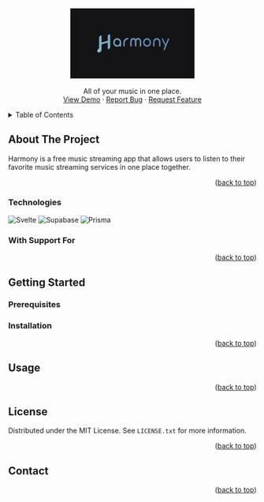 <a name="readme-top"></a>

<!-- PROJECT LOGO -->
<br />
<div align="center">
  <a href="https://github.com/sakeththota/harmony">
    <img src="static/harmony-img.svg" width="50%" alt="Logo" >
  </a>

  <p align="center">
    All of your music in one place.
    <br />
    <a href="https://github.com/sakeththota/harmony">View Demo</a>
    ·
    <a href="https://github.com/sakeththota/harmony/issues">Report Bug</a>
    ·
    <a href="https://github.com/**sakeththota**/harmony/issues">Request Feature</a>
  </p>
</div>

<!-- TABLE OF CONTENTS -->
<details>
  <summary>Table of Contents</summary>
  <ol>
    <li>
      <a href="#about-the-project">About The Project</a>
      <ul>
        <li><a href="#built-with">Built With</a></li>
      </ul>
    </li>
    <li>
      <a href="#getting-started">Getting Started</a>
      <ul>
        <li><a href="#prerequisites">Prerequisites</a></li>
        <li><a href="#installation">Installation</a></li>
      </ul>
    </li>
    <li><a href="#usage">Usage</a></li>
    <li><a href="#roadmap">Roadmap</a></li>
    <li><a href="#contributing">Contributing</a></li>
    <li><a href="#license">License</a></li>
    <li><a href="#contact">Contact</a></li>
    <li><a href="#acknowledgments">Acknowledgments</a></li>
  </ol>
</details>

## About The Project

<!-- [![Product Name Screen Shot][product-screenshot]](https://example.com) -->

Harmony is a free music streaming app that allows users to listen to their favorite music streaming services in one place together.

<p align="right">(<a href="#readme-top">back to top</a>)</p>

### Technologies

![Svelte](https://img.shields.io/badge/SvelteKit-FF3E00?style=for-the-badge&logo=Svelte&logoColor=white)
![Supabase](https://img.shields.io/badge/Supabase-181818?style=for-the-badge&logo=supabase&logoColor=white)
![Prisma](https://img.shields.io/badge/Prisma-3982CE?style=for-the-badge&logo=Prisma&logoColor=white)

### With Support For

<!-- ![Spotify](https://img.shields.io/badge/Spotify-1ED760?&style=for-the-badge&logo=spotify&logoColor=white) -->
<!-- ![Soundcloud](https://img.shields.io/badge/SoundCloud-FF3300?style=for-the-badge&logo=soundcloud&logoColor=white) -->

<p align="right">(<a href="#readme-top">back to top</a>)</p>

## Getting Started

### Prerequisites

### Installation

<p align="right">(<a href="#readme-top">back to top</a>)</p>

## Usage

<p align="right">(<a href="#readme-top">back to top</a>)</p>

## License

Distributed under the MIT License. See `LICENSE.txt` for more information.

<p align="right">(<a href="#readme-top">back to top</a>)</p>

## Contact

<p align="right">(<a href="#readme-top">back to top</a>)</p>
